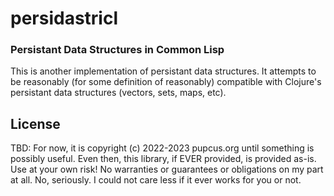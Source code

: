 # persidastricl

### Persistant Data Structures in Common Lisp

This is another implementation of persistant data structures.  It attempts to be reasonably (for some definition of reasonably) compatible with Clojure's persistant data structures (vectors, sets, maps, etc).

## License

TBD: For now, it is copyright (c) 2022-2023 pupcus.org until something is possibly useful.  Even then, this library, if EVER provided, is provided as-is. Use at your own risk! No warranties or guarantees or obligations on my part at all. No, seriously. I could not care less if it ever works for you or not.

